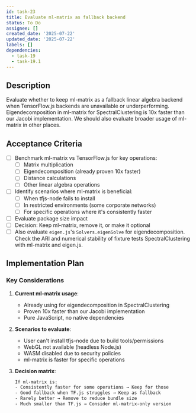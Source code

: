 ```yaml
---
id: task-23
title: Evaluate ml-matrix as fallback backend
status: To Do
assignee: []
created_date: '2025-07-22'
updated_date: '2025-07-22'
labels: []
dependencies:
  - task-19
  - task-19.1
---
```


## Description

Evaluate whether to keep ml-matrix as a fallback linear algebra backend when TensorFlow.js backends are unavailable or underperforming. Eigendecomposition in ml-matrix for SpectralClustering is 10x faster than our Jacobi implementation. We should also evaluate broader usage of ml-matrix in other places.

## Acceptance Criteria

- [ ] Benchmark ml-matrix vs TensorFlow.js for key operations:
  - [ ] Matrix multiplication
  - [ ] Eigendecomposition (already proven 10x faster)
  - [ ] Distance calculations
  - [ ] Other linear algebra operations
- [ ] Identify scenarios where ml-matrix is beneficial:
  - [ ] When tfjs-node fails to install
  - [ ] In restricted environments (some corporate networks)
  - [ ] For specific operations where it's consistently faster
- [ ] Evaluate package size impact
- [ ] Decision: Keep ml-matrix, remove it, or make it optional
- [ ] Also evaluate `eigen.js`'s `Solvers.eigenSolve` for eigendecomposition. Check the ARI and numerical stability of fixture tests SpectralClustering with ml-matrix and eigen.js.

## Implementation Plan

### Key Considerations

1. **Current ml-matrix usage**:
   - Already using for eigendecomposition in SpectralClustering
   - Proven 10x faster than our Jacobi implementation
   - Pure JavaScript, no native dependencies

2. **Scenarios to evaluate**:
   - User can't install tfjs-node due to build tools/permissions
   - WebGL not available (headless Node.js)
   - WASM disabled due to security policies
   - ml-matrix is faster for specific operations

3. **Decision matrix**:

   ```txt
   If ml-matrix is:
   - Consistently faster for some operations → Keep for those
   - Good fallback when TF.js struggles → Keep as fallback
   - Rarely better → Remove to reduce bundle size
   - Much smaller than TF.js → Consider ml-matrix-only version
   ```
